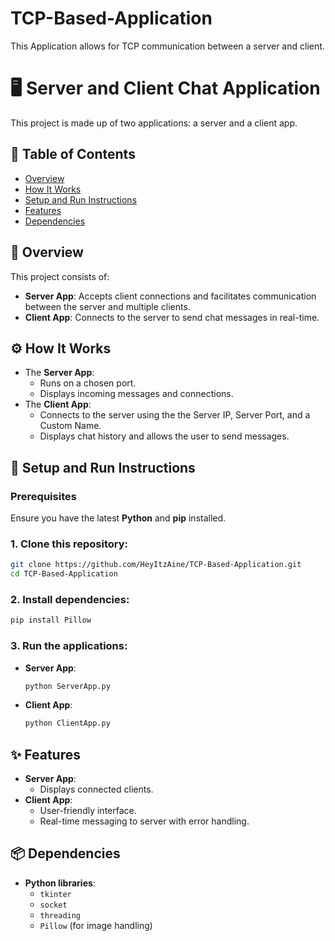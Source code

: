 # TCP-Based-Application
This Application allows for TCP communication between a server and client.

# 🖥️ Server and Client Chat Application
This project is made up of two applications: a server and a client app.

## 📝 Table of Contents
- [Overview](#overview)
- [How It Works](#how-it-works)
- [Setup and Run Instructions](#setup-and-run-instructions)
- [Features](#features)
- [Dependencies](#dependencies)

## 📖 Overview
This project consists of:
- **Server App**: Accepts client connections and facilitates communication between the server and multiple clients.
- **Client App**: Connects to the server to send chat messages in real-time.

## ⚙️ How It Works
- The **Server App**:
  - Runs on a chosen port.
  - Displays incoming messages and connections.
- The **Client App**:
  - Connects to the server using the the Server IP, Server Port, and a Custom Name.
  - Displays chat history and allows the user to send messages.

## 🚀 Setup and Run Instructions
### Prerequisites
Ensure you have the latest **Python** and **pip** installed.

### 1. Clone this repository:
```bash
git clone https://github.com/HeyItzAine/TCP-Based-Application.git
cd TCP-Based-Application
```

### 2. Install dependencies:
```bash
pip install Pillow
```

### 3. Run the applications:
- **Server App**:
  ```bash
  python ServerApp.py
  ```
- **Client App**:
  ```bash
  python ClientApp.py
  ```

## ✨ Features
- **Server App**:
  - Displays connected clients.
- **Client App**:
  - User-friendly interface.
  - Real-time messaging to server with error handling.

## 📦 Dependencies
- **Python libraries**:
  - `tkinter`
  - `socket`
  - `threading`
  - `Pillow` (for image handling)
